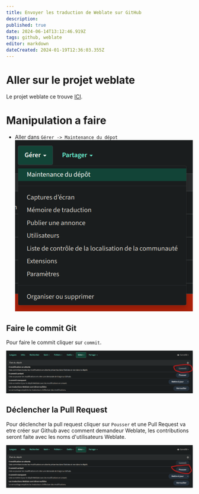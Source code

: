 ```yaml
---
title: Envoyer les traduction de Weblate sur GitHub
description: 
published: true
date: 2024-06-14T13:12:46.919Z
tags: github, weblate
editor: markdown
dateCreated: 2024-01-19T12:36:03.355Z
---
```


# Aller sur le projet weblate
Le projet weblate ce trouve [ICI](https://hosted.weblate.org/projects/itsm-ng/itsm-ng/).

# Manipulation a faire
- Aller dans `Gérer -> Maintenance du dépot`
![menu.png](/Documentations-Interne/files/img/traduction/menu.png)

## Faire le commit Git

Pour faire le commit cliquer sur `commit`.

![commit.png](/Documentations-Interne/files/img/traduction/commit.png)

## Déclencher la Pull Request
Pour déclencher la pull request cliquer sur `Pousser` et une Pull Request va etre créer sur Github avec comment demandeur Weblate, les contributions seront faite avec les noms d'utilisateurs Weblate.

![pr.png](/Documentations-Interne/files/img/traduction/pr.png)
